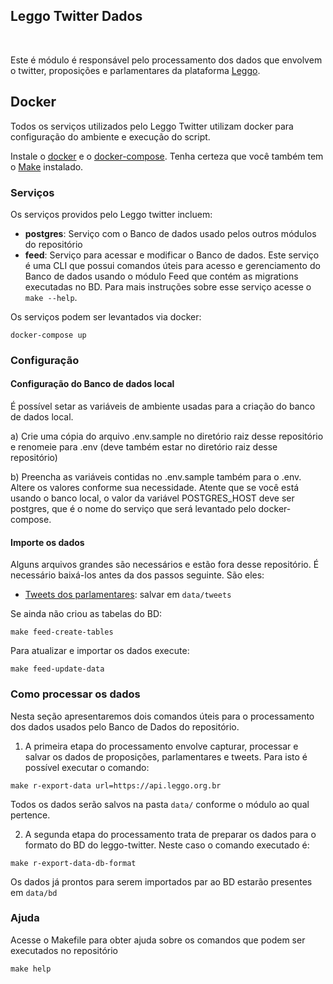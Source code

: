 ## Leggo Twitter Dados

<br>

Este é módulo é responsável pelo processamento dos dados que envolvem o twitter, proposições e parlamentares da plataforma [Leggo](https://leggo.parlametria.org).

## Docker

Todos os serviços utilizados pelo Leggo Twitter
 utilizam docker para configuração do ambiente e execução do script.

Instale o [docker](https://docs.docker.com/install/) e o [docker-compose](https://docs.docker.com/compose/install/). Tenha certeza que você também tem o [Make](https://www.gnu.org/software/make/) instalado.

### Serviços

Os serviços providos pelo Leggo twitter incluem:

- **postgres**: Serviço com o Banco de dados usado pelos outros módulos do repositório
- **feed**: Serviço para acessar e modificar o Banco de dados. Este serviço é uma CLI que possui comandos úteis para acesso e gerenciamento do Banco de dados usando o módulo Feed que contém as migrations executadas no BD. Para mais instruções sobre esse serviço acesse o `make --help`.

Os serviços podem ser levantados via docker:

```
docker-compose up
```

### Configuração

#### **Configuração do Banco de dados local**
É possível setar as variáveis de ambiente usadas para a criação do banco de dados local.

a) Crie uma cópia do arquivo .env.sample no diretório raiz desse repositório e renomeie para .env (deve também estar no diretório raiz desse repositório)

b) Preencha as variáveis contidas no .env.sample também para o .env. Altere os valores conforme sua necessidade. Atente que se você está usando o banco local, o valor da variável POSTGRES_HOST deve ser postgres, que é o nome do serviço que será levantado pelo docker-compose.

#### **Importe os dados**

Alguns arquivos grandes são necessários e estão fora desse repositório. É necessário baixá-los antes da dos passos seguinte. São eles:

* [Tweets dos parlamentares](https://drive.google.com/file/d/1ahsbsFBwBED7ez9NViC5De4pbmbusbIP/view?usp=sharing): salvar em `data/tweets`

Se ainda não criou as tabelas do BD:

```
make feed-create-tables
```

Para atualizar e importar os dados execute:

```
make feed-update-data
```

### Como processar os dados

Nesta seção apresentaremos dois comandos úteis para o processamento dos dados usados pelo Banco de Dados do repositório.

1. A primeira etapa do processamento envolve capturar, processar e salvar os dados de proposições, parlamentares e tweets. Para isto é possível executar o comando:

```
make r-export-data url=https://api.leggo.org.br
```

Todos os dados serão salvos na pasta `data/` conforme o módulo ao qual pertence.

2. A segunda etapa do processamento trata de preparar os dados para o formato do BD do leggo-twitter. Neste caso o comando executado é:

```
make r-export-data-db-format
```

Os dados já prontos para serem importados par ao BD estarão presentes em `data/bd`

### Ajuda

Acesse o Makefile para obter ajuda sobre os comandos que podem ser executados no repositório

```
make help
```
